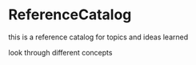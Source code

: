 # ReferenceCatalog

this is a reference catalog for topics and ideas learned

look through different concepts


